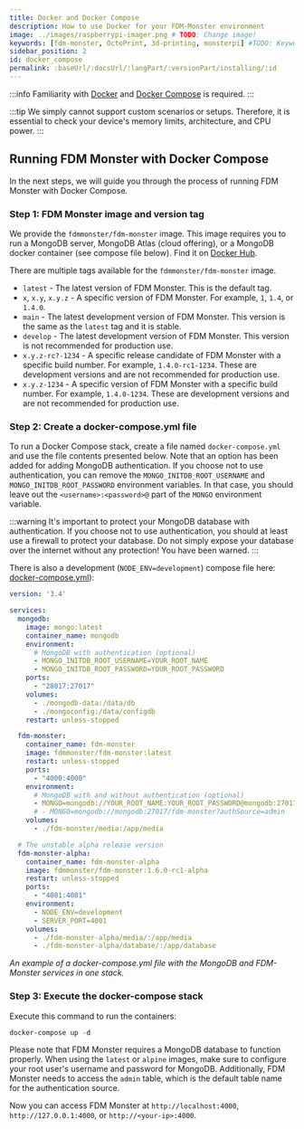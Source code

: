 ```yaml
---
title: Docker and Docker Compose
description: How to use Docker for your FDM-Monster environment
image: ../images/raspberrypi-imager.png # TODO: Change image!
keywords: [fdm-monster, OctoPrint, 3d-printing, monsterpi] #TODO: Keywords!
sidebar_position: 2
id: docker_compose
permalink: :baseUrl/:docsUrl/:langPart/:versionPart/installing/:id
---
```


:::info
Familiarity with [Docker](https://www.docker.com/) and [Docker Compose](https://docs.docker.com/compose/) is required.
:::

:::tip
We simply cannot support custom scenarios or setups. Therefore, it is essential to check your device's memory limits, architecture, and CPU power.
:::

## Running FDM Monster with Docker Compose

In the next steps, we will guide you through the process of running FDM Monster with Docker Compose.

### Step 1: FDM Monster image and version tag

We provide the `fdmmonster/fdm-monster` image. This image requires you to run a MongoDB server, MongoDB Atlas (cloud offering), or a MongoDB docker container (see compose file below).
Find it on [Docker Hub](https://hub.docker.com/r/fdmmonster/fdm-monster/tags).

There are multiple tags available for the `fdmmonster/fdm-monster` image.

- `latest` - The latest version of FDM Monster. This is the default tag.
- `x`, `x.y`, `x.y.z` - A specific version of FDM Monster. For example, `1`, `1.4`, or `1.4.0`.
- `main` - The latest development version of FDM Monster. This version is the same as the `latest` tag and it is stable.
- `develop` - The latest development version of FDM Monster. This version is not recommended for production use.
- `x.y.z-rc?-1234` - A specific release candidate of FDM Monster with a specific build number. For example, `1.4.0-rc1-1234`. These are development versions and are not recommended for production use.
- `x.y.z-1234` - A specific version of FDM Monster with a specific build number. For example, `1.4.0-1234`. These are development versions and are not recommended for production use.

### Step 2: Create a docker-compose.yml file

To run a Docker Compose stack, create a file named `docker-compose.yml` and use the file contents presented below. Note that an option has been added for adding MongoDB authentication.
If you choose not to use authentication, you can remove the `MONGO_INITDB_ROOT_USERNAME` and `MONGO_INITDB_ROOT_PASSWORD` environment variables.
In that case, you should leave out the `<username>:<password>@` part of the `MONGO` environment variable.

:::warning
It's important to protect your MongoDB database with authentication. If you choose not to use authentication, you should at least use a firewall to protect your database.
Do not simply expose your database over the internet without any protection! You have been warned.
:::

There is also a development (`NODE_ENV=development`) compose file here: [docker-compose.yml](https://github.com/fdm-monster/fdm-monster/tree/main/docker-compose.yml)):

```yaml title="docker-compose.yml example"
version: '3.4'

services:
  mongodb:
    image: mongo:latest
    container_name: mongodb
    environment:
      # MongoDB with authentication (optional)
      - MONGO_INITDB_ROOT_USERNAME=YOUR_ROOT_NAME
      - MONGO_INITDB_ROOT_PASSWORD=YOUR_ROOT_PASSWORD
    ports:
      - "28017:27017"
    volumes:
      - ./mongodb-data:/data/db
      - ./mongoconfig:/data/configdb
    restart: unless-stopped

  fdm-monster:
    container_name: fdm-monster
    image: fdmmonster/fdm-monster:latest
    restart: unless-stopped
    ports:
      - "4000:4000"
    environment:
      # MongoDB with and without authentication (optional)
      - MONGO=mongodb://YOUR_ROOT_NAME:YOUR_ROOT_PASSWORD@mongodb:27017/fdm-monster?authSource=admin
      # - MONGO=mongodb://mongodb:27017/fdm-monster?authSource=admin
    volumes:
      - ./fdm-monster/media:/app/media

  # The unstable alpha release version
  fdm-monster-alpha:
    container_name: fdm-monster-alpha
    image: fdmmonster/fdm-monster:1.6.0-rc1-alpha
    restart: unless-stopped
    ports:
      - "4001:4001"
    environment:
      - NODE_ENV=development
      - SERVER_PORT=4001
    volumes:
      - ./fdm-monster-alpha/media/:/app/media
      - ./fdm-monster-alpha/database/:/app/database  
```

_An example of a docker-compose.yml file with the MongoDB and FDM-Monster services in one stack._

### Step 3: Execute the docker-compose stack

Execute this command to run the containers:

```powershell
docker-compose up -d
```

Please note that FDM Monster requires a MongoDB database to function properly. When using the `latest` or `alpine` images,
make sure to configure your root user's username and password for MongoDB.
Additionally, FDM Monster needs to access the `admin` table, which is the default table name for the authentication source.

Now you can access FDM Monster at `http://localhost:4000`, `http://127.0.0.1:4000`, or `http://<your-ip>:4000`.
